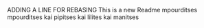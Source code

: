 ADDING A LINE FOR REBASING
This is a new Readme
mpourditses
mpourditses kai pipitses
kai lilites
kai manitses
